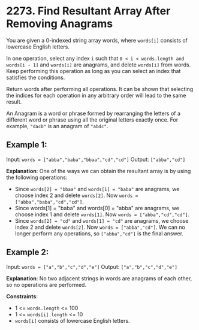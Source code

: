 # 2273. Find Resultant Array After Removing Anagrams

You are given a 0-indexed string array words, where `words[i]` consists of lowercase English letters.

In one operation, select any index `i` such that `0 < i < words.length and words[i - 1]` and `words[i]` are anagrams, and delete `words[i]` from words. Keep performing this operation as long as you can select an index that satisfies the conditions.

Return words after performing all operations. It can be shown that selecting the indices for each operation in any arbitrary order will lead to the same result.

An Anagram is a word or phrase formed by rearranging the letters of a different word or phrase using all the original letters exactly once. For example, `"dacb"` is an anagram of `"abdc"`.

 

## Example 1:

Input: `words = ["abba","baba","bbaa","cd","cd"]`
Output: `["abba","cd"]`

**Explanation**:
One of the ways we can obtain the resultant array is by using the following operations:
- Since `words[2] = "bbaa"` and `words[1] = "baba"` are anagrams, we choose index 2 and delete `words[2]`.
  Now `words = ["abba","baba","cd","cd"]`.
- Since words[1] = "baba" and words[0] = "abba" are anagrams, we choose index 1 and delete `words[1]`.
  Now `words = ["abba","cd","cd"]`.
- Since `words[2] = "cd"` and `words[1] = "cd"` are anagrams, we choose index 2 and delete `words[2]`.
  Now `words = ["abba","cd"]`.
We can no longer perform any operations, so `["abba","cd"]` is the final answer.

## Example 2:

Input: `words = ["a","b","c","d","e"]`
Output: `["a","b","c","d","e"]`

**Explanation**:
No two adjacent strings in words are anagrams of each other, so no operations are performed.
 

**Constraints**:
- 1 <= `words.length` <= 100
- 1 <= `words[i].length` <= 10
- `words[i]` consists of lowercase English letters.